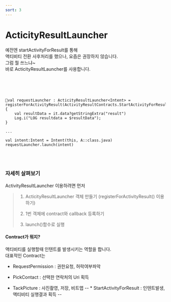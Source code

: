 ```yaml
---
sort: 3
---
```


# ActicityResultLauncher      
예전엔 startActivityForResult를 통해     
액티비티 전환 사후처리를 했으나, 요즘은 권장하지 않습니다.   
그럼 뭘 쓰느냐~   
바로 ActicityResultLauncher를 사용합니다.
</br>  
</br>  
</br>  

```ActicityResultLauncher 생성   
val requestLauncher : ActicityResultLauncher<Intent> = registerForActivityResult(ActivityResultContracts.StartActivityForResult()){      
    val resultData = it.data?getStringExtra("result")    
    Log.i("LOG resultdata = $resultData");    
}

...    

val intent:Intent = Intent(this, A::class.java)     
requestLauncher.launch(intent)    

```
</br>  
</br>  

### 자세히 살펴보기
ActivityResultLauncher 이용하려면 먼저       
> 1. ActicityResultLauncher 객체 만들기 (registerForActivityResult() 이용하기)     
>         
> 2. 1번 객체에 contract와 callback 등록하기
>    
> 3. launch()함수로 실행              

                
#### Contract가 뭐지?
액티비티를 실행할때 인텐트를 발생시키는 역할을 합니다.   
대표적인 Contract는   
* RequestPermission : 권한요청, 허락여부파악
* PickContact : 선택한 연락처의 Uri 획득
* TackPicture : 사진촬영, 저장, 비트맵
-- * StartActivityForResult : 인텐트발생, 액티비티 실행결과 획득 --

  </br>  
  </br>  
  </br>  
  





